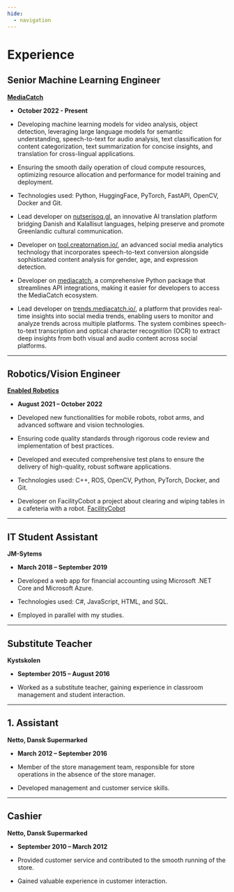```yaml
---
hide:
  - navigation
---
```


# Experience

## Senior Machine Learning Engineer

**[MediaCatch](https://mediacatch.io/)**

* **October 2022 - Present**

* Developing machine learning models for video analysis, object detection, leveraging large language models for semantic understanding, speech-to-text for audio analysis, text classification for content categorization, text summarization for concise insights, and translation for cross-lingual applications.
* Ensuring the smooth daily operation of cloud compute resources, optimizing resource allocation and performance for model training and deployment.
* Technologies used: Python, HuggingFace, PyTorch, FastAPI, OpenCV, Docker and Git.
* Lead developer on [nutserisoq.gl](https://nutserisoq.gl/da/about), an innovative AI translation platform bridging Danish and Kalallisut languages, helping preserve and promote Greenlandic cultural communication.
* Developer on [tool.creatornation.io/](https://tool.creatornation.io/), an advanced social media analytics technology that incorporates speech-to-text conversion alongside sophisticated content analysis for gender, age, and expression detection.
* Developer on [mediacatch](https://api.mediacatch.io/mediacatch/docs/), a comprehensive Python package that streamlines API integrations, making it easier for developers to access the MediaCatch ecosystem.
* Lead developer on [trends.mediacatch.io/](https://trends.mediacatch.io/), a platform that provides real-time insights into social media trends, enabling users to monitor and analyze trends across multiple platforms. The system combines speech-to-text transcription and optical character recognition (OCR) to extract deep insights from both visual and audio content across social platforms.

--- 

## Robotics/Vision Engineer

**[Enabled Robotics](https://www.enabled-robotics.com/)**

* **August 2021 – October 2022**

* Developed new functionalities for mobile robots, robot arms, and advanced software and vision technologies.
* Ensuring code quality standards through rigorous code review and implementation of best practices.
* Developed and executed comprehensive test plans to ensure the delivery of high-quality, robust software applications.
* Technologies used: C++, ROS, OpenCV, Python, PyTorch, Docker, and Git.
* Developer on FacilityCobot a project about clearing and wiping tables in a cafeteria with a robot. [FacilityCobot](https://www.sdu.dk/en/forskning/sdurobotics/researchprojects/facilitycobot)

--- 

## IT Student Assistant

**JM-Sytems**

* **March 2018 – September 2019**

* Developed a web app for financial accounting using Microsoft .NET Core and Microsoft Azure. 
* Technologies used: C#, JavaScript, HTML, and SQL.
* Employed in parallel with my studies.

--- 

## Substitute Teacher

**Kystskolen**

* **September 2015 – August 2016**

* Worked as a substitute teacher, gaining experience in classroom management and student interaction.

--- 

## 1. Assistant

**Netto, Dansk Supermarked**

* **March 2012 – September 2016**

* Member of the store management team, responsible for store operations in the absence of the store manager.
* Developed management and customer service skills.

--- 

## Cashier

**Netto, Dansk Supermarked**

* **September 2010 – March 2012**

* Provided customer service and contributed to the smooth running of the store.
* Gained valuable experience in customer interaction.

